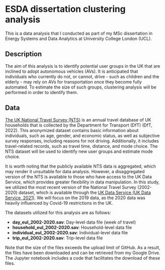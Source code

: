 # ESDA dissertation clustering analysis
This is a data analysis that I conducted as part of my MSc dissertation in Energy Systems and Data Analytics at University College London (UCL).
  
  
## Description
The aim of this analysis is to identify potential user groups in the UK that are inclined to adopt autonomous vehicles (AVs). It is anticipated that individuals who currently do not, or cannot, drive - such as children and the elderly - may rely on AVs for transportation once they become fully automated. To estimate the size of such groups, clustering analysis will be performed in order to identify them.

   
   
## Data
[The UK National Travel Survey (NTS)](https://www.gov.uk/government/statistics/national-travel-survey-2019) is an annual travel database of UK households that is collected by the Department for Transport (DfT) (DfT, 2022). This anonymized dataset contains basic information about individuals, such as age, gender, and economic status, as well as subjective survey responses, including reasons for not driving. Additionally, it includes travel-related records, such as travel time, distance, and mode choice. The NTS dataset will be used to identify new user groups and estimate mode choice.
 
It is worth noting that the publicly available NTS data is aggregated, which may render it unsuitable for data analysis. However, a disaggregated version of the NTS is available to those who have access to the UK Data Service, which provides greater flexibility in data manipulation. In this study, we utilized the most recent version of the National Travel Survey (2002-2020) dataset, which is available through the [UK Data Service (UK Data Service, 2021)](https://beta.ukdataservice.ac.uk/datacatalogue/studies/study?id=5340). We will focus on the 2019 data, as the 2020 data was heavily influenced by Covid-19 restrictions in the UK.

The datasets utilized for this analysis are as follows:
* **day_eul_2002-2020.sav**: Day-level data file (week of travel)
* **household_eul_2002-2020.sav**: Household-level data file
* **individual_eul_2002-2020.sav**: Individual-level data file
* **trip_eul_2002-2020.sav**: Trip-level data file
 
Note that the size of the files exceeds the upload limit of GitHub. As a result, the files have been downloaded and can be retrieved from my Google Drive. The Jupyter notebook includes a code that facilitates the download of these files.
